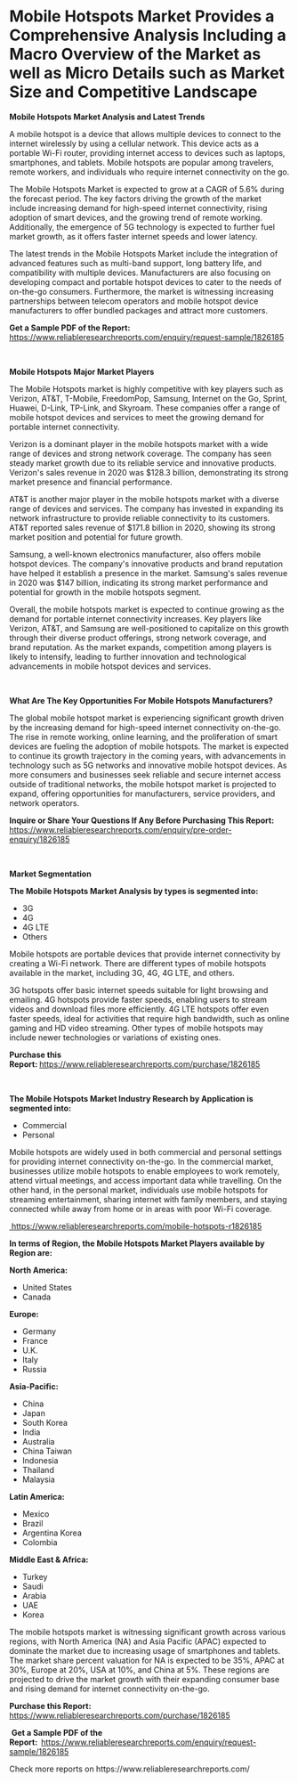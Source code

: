 <p><h1>Mobile Hotspots Market Provides a Comprehensive Analysis Including a Macro Overview of the Market as well as Micro Details such as Market Size and Competitive Landscape</h1></p><p><strong>Mobile Hotspots Market Analysis and Latest Trends</strong></p>
<p><p>A mobile hotspot is a device that allows multiple devices to connect to the internet wirelessly by using a cellular network. This device acts as a portable Wi-Fi router, providing internet access to devices such as laptops, smartphones, and tablets. Mobile hotspots are popular among travelers, remote workers, and individuals who require internet connectivity on the go.</p><p>The Mobile Hotspots Market is expected to grow at a CAGR of 5.6% during the forecast period. The key factors driving the growth of the market include increasing demand for high-speed internet connectivity, rising adoption of smart devices, and the growing trend of remote working. Additionally, the emergence of 5G technology is expected to further fuel market growth, as it offers faster internet speeds and lower latency.</p><p>The latest trends in the Mobile Hotspots Market include the integration of advanced features such as multi-band support, long battery life, and compatibility with multiple devices. Manufacturers are also focusing on developing compact and portable hotspot devices to cater to the needs of on-the-go consumers. Furthermore, the market is witnessing increasing partnerships between telecom operators and mobile hotspot device manufacturers to offer bundled packages and attract more customers.</p></p>
<p><strong>Get a Sample PDF of the Report:&nbsp;</strong> <a href="https://www.reliableresearchreports.com/enquiry/request-sample/1826185">https://www.reliableresearchreports.com/enquiry/request-sample/1826185</a></p>
<p>&nbsp;</p>
<p><strong>Mobile Hotspots Major Market Players</strong></p>
<p><p>The Mobile Hotspots market is highly competitive with key players such as Verizon, AT&T, T-Mobile, FreedomPop, Samsung, Internet on the Go, Sprint, Huawei, D-Link, TP-Link, and Skyroam. These companies offer a range of mobile hotspot devices and services to meet the growing demand for portable internet connectivity.</p><p>Verizon is a dominant player in the mobile hotspots market with a wide range of devices and strong network coverage. The company has seen steady market growth due to its reliable service and innovative products. Verizon's sales revenue in 2020 was $128.3 billion, demonstrating its strong market presence and financial performance.</p><p>AT&T is another major player in the mobile hotspots market with a diverse range of devices and services. The company has invested in expanding its network infrastructure to provide reliable connectivity to its customers. AT&T reported sales revenue of $171.8 billion in 2020, showing its strong market position and potential for future growth.</p><p>Samsung, a well-known electronics manufacturer, also offers mobile hotspot devices. The company's innovative products and brand reputation have helped it establish a presence in the market. Samsung's sales revenue in 2020 was $147 billion, indicating its strong market performance and potential for growth in the mobile hotspots segment.</p><p>Overall, the mobile hotspots market is expected to continue growing as the demand for portable internet connectivity increases. Key players like Verizon, AT&T, and Samsung are well-positioned to capitalize on this growth through their diverse product offerings, strong network coverage, and brand reputation. As the market expands, competition among players is likely to intensify, leading to further innovation and technological advancements in mobile hotspot devices and services.</p></p>
<p>&nbsp;</p>
<p><strong>What Are The Key Opportunities For Mobile Hotspots Manufacturers?</strong></p>
<p><p>The global mobile hotspot market is experiencing significant growth driven by the increasing demand for high-speed internet connectivity on-the-go. The rise in remote working, online learning, and the proliferation of smart devices are fueling the adoption of mobile hotspots. The market is expected to continue its growth trajectory in the coming years, with advancements in technology such as 5G networks and innovative mobile hotspot devices. As more consumers and businesses seek reliable and secure internet access outside of traditional networks, the mobile hotspot market is projected to expand, offering opportunities for manufacturers, service providers, and network operators.</p></p>
<p><strong>Inquire or Share Your Questions If Any Before Purchasing This Report:</strong> <a href="https://www.reliableresearchreports.com/enquiry/pre-order-enquiry/1826185">https://www.reliableresearchreports.com/enquiry/pre-order-enquiry/1826185</a></p>
<p>&nbsp;</p>
<p><strong>Market Segmentation</strong></p>
<p><strong>The Mobile Hotspots Market Analysis by types is segmented into:</strong></p>
<p><ul><li>3G</li><li>4G</li><li>4G LTE</li><li>Others</li></ul></p>
<p><p>Mobile hotspots are portable devices that provide internet connectivity by creating a Wi-Fi network. There are different types of mobile hotspots available in the market, including 3G, 4G, 4G LTE, and others. </p><p>3G hotspots offer basic internet speeds suitable for light browsing and emailing. 4G hotspots provide faster speeds, enabling users to stream videos and download files more efficiently. 4G LTE hotspots offer even faster speeds, ideal for activities that require high bandwidth, such as online gaming and HD video streaming. Other types of mobile hotspots may include newer technologies or variations of existing ones.</p></p>
<p><strong>Purchase this Report:&nbsp;</strong><a href="https://www.reliableresearchreports.com/purchase/1826185">https://www.reliableresearchreports.com/purchase/1826185</a></p>
<p>&nbsp;</p>
<p><strong>The Mobile Hotspots Market Industry Research by Application is segmented into:</strong></p>
<p><ul><li>Commercial</li><li>Personal</li></ul></p>
<p><p>Mobile hotspots are widely used in both commercial and personal settings for providing internet connectivity on-the-go. In the commercial market, businesses utilize mobile hotspots to enable employees to work remotely, attend virtual meetings, and access important data while travelling. On the other hand, in the personal market, individuals use mobile hotspots for streaming entertainment, sharing internet with family members, and staying connected while away from home or in areas with poor Wi-Fi coverage.</p></p>
<p><a href="https://www.reliableresearchreports.com/mobile-hotspots-r1826185">&nbsp;https://www.reliableresearchreports.com/mobile-hotspots-r1826185</a></p>
<p><strong>In terms of Region, the Mobile Hotspots Market Players available by Region are:</strong></p>
<p>
    <p> <strong> North America: </strong>
        <ul>
            <li>United States</li>
            <li>Canada</li>
        </ul>
        </p> 
    <p> <strong> Europe: </strong>
        <ul>
            <li>Germany</li>
            <li>France</li>
            <li>U.K.</li>
            <li>Italy</li>
            <li>Russia</li>
        </ul>
        </p> 
    <p> <strong> Asia-Pacific: </strong>
        <ul>
            <li>China</li>
            <li>Japan</li>
            <li>South Korea</li>
            <li>India</li>
            <li>Australia</li>
            <li>China Taiwan</li>
            <li>Indonesia</li>
            <li>Thailand</li>
            <li>Malaysia</li>
        </ul>
        </p> 
    <p> <strong> Latin America: </strong>
        <ul>
            <li>Mexico</li>
            <li>Brazil</li>
            <li>Argentina Korea</li>
            <li>Colombia</li>
        </ul>
        </p> 
    <p> <strong> Middle East & Africa: </strong>
        <ul>
            <li>Turkey</li>
            <li>Saudi</li>
            <li>Arabia</li>
            <li>UAE</li>
            <li>Korea</li>
        </ul>
    </p>
    </p>
<p><p>The mobile hotspots market is witnessing significant growth across various regions, with North America (NA) and Asia Pacific (APAC) expected to dominate the market due to increasing usage of smartphones and tablets. The market share percent valuation for NA is expected to be 35%, APAC at 30%, Europe at 20%, USA at 10%, and China at 5%. These regions are projected to drive the market growth with their expanding consumer base and rising demand for internet connectivity on-the-go.</p></p>
<p><strong>Purchase this Report: </strong><a href="https://www.reliableresearchreports.com/purchase/1826185">https://www.reliableresearchreports.com/purchase/1826185</a></p>
<p>&nbsp;<strong>Get a Sample PDF of the Report:&nbsp;&nbsp;</strong><a href="https://www.reliableresearchreports.com/enquiry/request-sample/1826185">https://www.reliableresearchreports.com/enquiry/request-sample/1826185</a></p>
<p><strong></strong></p>
<p>Check more reports on https://www.reliableresearchreports.com/</p>
